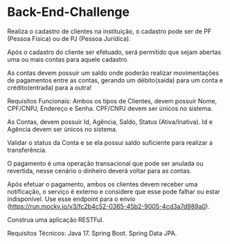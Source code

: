 # Back-End-Challenge


Realiza o cadastro de clientes na instituição, o cadastro pode ser de PF (Pessoa Física) ou de PJ (Pessoa Jurídica).

Após o cadastro do cliente ser efetuado, será permitido que sejam abertas uma ou mais contas para aquele cadastro.

As contas devem possuir um saldo onde poderão realizar movimentações de pagamentos entre as contas, gerando um débito(saída) para um conta e crédito(entrada) para a outra!

Requisitos Funcionais:
Ambos os tipos de Clientes, devem possuir Nome, CPF/CNPJ, Endereço e Senha. CPF/CNPJ devem ser únicos no sistema.

As Contas, devem possuir Id, Agência, Saldo, Status (Ativa/Inativa). Id e Agência devem ser únicos no sistema.

Validar o status da Conta e se ela possui saldo suficiente para realizar a transferência.

O pagamento é uma operação transacional que pode ser anulada ou revertida, nesse cenário o dinheiro deverá voltar para as contas.

Após efetuar o pagamento, ambos os clientes devem receber uma notificação, o serviço é externo e considere que esse pode falhar ou estar indisponível. Use esse endpoint para o envio (https://run.mocky.io/v3/fc2b4c52-0365-45b2-9005-4cd3a7d989a0).

Construa uma aplicação RESTFul.

Requisitos Técnicos:
Java 17.
Spring Boot.
Spring Data JPA.
